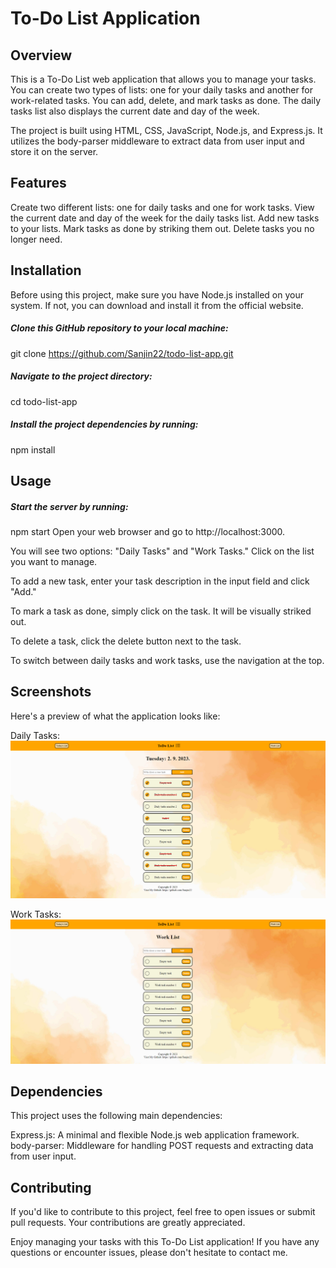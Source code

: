 # To-Do List Application

## Overview
This is a To-Do List web application that allows you to manage your tasks. You can create two types of lists: one for your daily tasks and another for work-related tasks. You can add, delete, and mark tasks as done. The daily tasks list also displays the current date and day of the week.

The project is built using HTML, CSS, JavaScript, Node.js, and Express.js. It utilizes the body-parser middleware to extract data from user input and store it on the server.

## Features
Create two different lists: one for daily tasks and one for work tasks.
View the current date and day of the week for the daily tasks list.
Add new tasks to your lists.
Mark tasks as done by striking them out.
Delete tasks you no longer need.
## Installation
Before using this project, make sure you have Node.js installed on your system. If not, you can download and install it from the official website.

##### Clone this GitHub repository to your local machine:

git clone https://github.com/Sanjin22/todo-list-app.git
##### Navigate to the project directory:

cd todo-list-app
##### Install the project dependencies by running:

npm install
## Usage
##### Start the server by running:

npm start
Open your web browser and go to http://localhost:3000.

You will see two options: "Daily Tasks" and "Work Tasks." Click on the list you want to manage.

To add a new task, enter your task description in the input field and click "Add."

To mark a task as done, simply click on the task. It will be visually striked out.

To delete a task, click the delete button next to the task.

To switch between daily tasks and work tasks, use the navigation at the top.

## Screenshots
Here's a preview of what the application looks like:

Daily Tasks:
<img src="/Screenshots/src1.PNG">

Work Tasks:
<img src="/Screenshots/src2.PNG">

## Dependencies
This project uses the following main dependencies:

Express.js: A minimal and flexible Node.js web application framework.
body-parser: Middleware for handling POST requests and extracting data from user input.
## Contributing
If you'd like to contribute to this project, feel free to open issues or submit pull requests. Your contributions are greatly appreciated.


Enjoy managing your tasks with this To-Do List application! If you have any questions or encounter issues, please don't hesitate to contact me.
